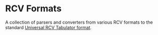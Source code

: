 # RCV Formats
A collection of parsers and converters from various RCV formats to the standard [Universal RCV Tabulator format](https://www.rankedchoicevoting.org/universal_rcv_tabulator).
